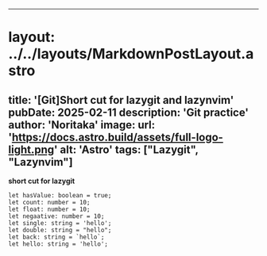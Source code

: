 
---
# layout: ../../layouts/MarkdownPostLayout.astro
title: '[Git]Short cut for lazygit and lazynvim'
pubDate: 2025-02-11
description: 'Git practice'
author: 'Noritaka'
image:
    url: 'https://docs.astro.build/assets/full-logo-light.png'
    alt: 'Astro'
tags: ["Lazygit", "Lazynvim"]
---



**short cut for lazygit**
```
let hasValue: boolean = true;
let count: number = 10;
let float: number = 10;
let negaative: number = 10;
let single: string = 'hello';
let double: string = "hello";
let back: string = `hello`;
let hello: string = 'hello';
```
